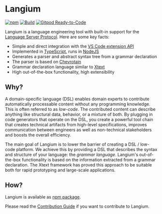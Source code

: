 # Langium
[![npm](https://img.shields.io/npm/v/langium)](https://www.npmjs.com/package/langium)
[![Build](https://github.com/langium/langium/actions/workflows/build.yml/badge.svg)](https://github.com/langium/langium/actions/workflows/build.yml)
[![Gitpod Ready-to-Code](https://img.shields.io/badge/Gitpod-ready--to--code-blue?logo=gitpod)](https://gitpod.io/#https://github.com/langium/langium)

Langium is a language engineering tool with built-in support for the [Language Server Protocol](https://microsoft.github.io/language-server-protocol/). Here are some key facts:

 * Simple and direct integration with the [VS Code extension API](https://code.visualstudio.com/api/language-extensions/overview)
 * Implemented in [TypeScript](https://www.typescriptlang.org/), runs in [NodeJS](https://nodejs.org/)
 * Generates a parser and abstract syntax tree from a grammar declaration
 * The parser is based on [Chevrotain](https://chevrotain.io/)
 * Grammar declaration language similar to [Xtext](https://www.eclipse.org/Xtext/documentation/301_grammarlanguage.html)
 * High out-of-the-box functionality, high extensibility

## Why?

A domain-specific language (DSL) enables domain experts to contribute automatically processable content without any programming knowledge. This is often referred to as _low-code_. The contributed content can describe anything like structural data, behavior, or a mixture of both. By plugging in code generators that operate on the DSL, you create a powerful tool chain that creates technical artifacts from high-level specifications, improves communication between engineers as well as non-technical stakeholders and boosts the overall efficiency.

The main goal of Langium is to lower the barrier of creating a DSL / low-code platform. We achieve this by providing a DSL that describes the syntax and structure of your language: the _grammar language_. Langium's out-of-the-box functionality is based on the information extracted from a grammar declaration. The Xtext framework has proved this approach to be suitable both for rapid prototyping and large-scale applications.

## How?

Langium is available as [npm package](https://www.npmjs.com/package/langium).

Please read the [Contribution Guide](./CONTRIBUTING.md) if you want to contribute to Langium.

